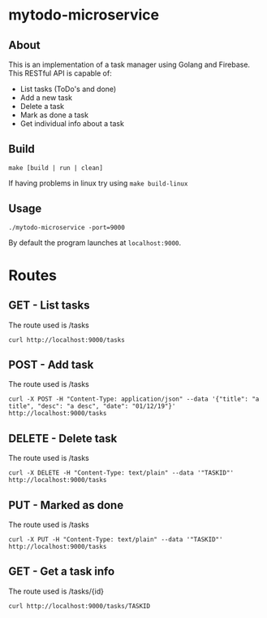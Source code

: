 mytodo-microservice
===================

About
-----
This is an implementation of a task manager using Golang and Firebase. This RESTful API is capable of:
- List tasks (ToDo's and done)
- Add a new task
- Delete a task
- Mark as done a task
- Get individual info about a task


Build
-----
```
make [build | run | clean]
```
If having problems in linux try using `make build-linux`

Usage
-----
```
./mytodo-microservice -port=9000
```
By default the program launches at `localhost:9000`.

Routes
======

GET - List tasks
----------------
The route used is /tasks
```
curl http://localhost:9000/tasks
```

POST - Add task
---------------
The route used is /tasks
```
curl -X POST -H "Content-Type: application/json" --data '{"title": "a title", "desc": "a desc", "date": "01/12/19"}' http://localhost:9000/tasks

```

DELETE - Delete task
--------------------
The route used is /tasks
```
curl -X DELETE -H "Content-Type: text/plain" --data '"TASKID"' http://localhost:9000/tasks

```

PUT - Marked as done
--------------------
The route used is /tasks
```
curl -X PUT -H "Content-Type: text/plain" --data '"TASKID"' http://localhost:9000/tasks
```

GET - Get a task info
---------------------
The route used is /tasks/{id}
```
curl http://localhost:9000/tasks/TASKID
```

